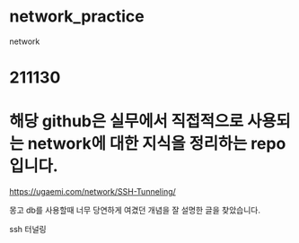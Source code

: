 # network_practice
network

# 211130
# 해당 github은 실무에서 직접적으로 사용되는 network에 대한 지식을 정리하는 repo 입니다.

https://ugaemi.com/network/SSH-Tunneling/

몽고 db를 사용할때 너무 당연하게 여겼던 개념을 잘 설명한 글을 찾았습니다.

ssh 터널링
